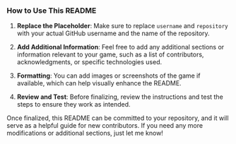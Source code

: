 
### How to Use This README

1. **Replace the Placeholder**: Make sure to replace `username` and `repository` with your actual GitHub username and the name of the repository.

2. **Add Additional Information**: Feel free to add any additional sections or information relevant to your game, such as a list of contributors, acknowledgments, or specific technologies used.

3. **Formatting**: You can add images or screenshots of the game if available, which can help visually enhance the README.

4. **Review and Test**: Before finalizing, review the instructions and test the steps to ensure they work as intended.

Once finalized, this README can be committed to your repository, and it will serve as a helpful guide for new contributors. If you need any more modifications or additional sections, just let me know!
